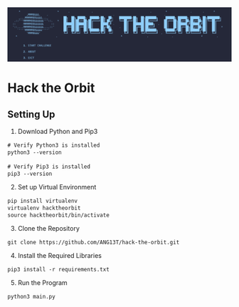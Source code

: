 <img alt="CTF banner" width="700" src="https://github.com/ANG13T/hack-the-orbit/blob/main/assets/banner.png">


# Hack the Orbit

## Setting Up

1. Download Python and Pip3

```
# Verify Python3 is installed
python3 --version

# Verify Pip3 is installed
pip3 --version
```

2. Set up Virtual Environment

```
pip install virtualenv
virtualenv hacktheorbit
source hacktheorbit/bin/activate
```

3. Clone the Repository

```
git clone https://github.com/ANG13T/hack-the-orbit.git
```

4. Install the Required Libraries

```
pip3 install -r requirements.txt
```

5. Run the Program

```
python3 main.py
```